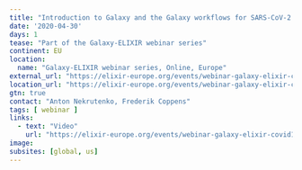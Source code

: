 ```yaml
---
title: "Introduction to Galaxy and the Galaxy workflows for SARS-CoV-2 data analysis"
date: '2020-04-30'
days: 1
tease: "Part of the Galaxy-ELIXIR webinar series"
continent: EU
location:
  name: "Galaxy-ELIXIR webinar series, Online, Europe"
external_url: "https://elixir-europe.org/events/webinar-galaxy-elixir-covid19#session1"
location_url: "https://elixir-europe.org/events/webinar-galaxy-elixir-covid19"
gtn: true
contact: "Anton Nekrutenko, Frederik Coppens"
tags: [ webinar ]
links:
  - text: "Video"
    url: "https://elixir-europe.org/events/webinar-galaxy-elixir-covid19#session1" 
image: 
subsites: [global, us]
---
```

